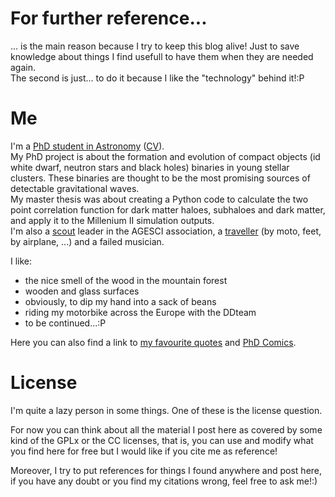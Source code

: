 <!-- 
.. link: 
.. description: 
.. tags: personal
.. date: 2013/08/14 16:59:33
.. title: About
.. slug: about
-->

# For further reference...

... is the main reason because I try to keep this blog alive! Just to save knowledge about things I find usefull to have them when they are needed again.    
The second is just... to do it because I like the "technology" behind it!:P


# Me

I'm a [PhD student in Astronomy](http://www.dfa.unipd.it/index.php?id=1051) ([CV](curriculum-vitae.html)).    
My PhD project is about the formation and evolution of compact objects 
(id white dwarf, neutron stars and black holes) binaries in young stellar clusters. 
These binaries are thought to be the most promising sources of detectable gravitational waves.    
My master thesis was about creating a Python code to calculate the two point correlation 
function for dark matter haloes, subhaloes and dark matter, and apply it to the Millenium II simulation outputs.    
I'm also a [scout](scout.html) leader in the AGESCI association, a [traveller](travels.html)
(by moto, feet, by airplane, ...) and a failed musician.

I like:

* the nice smell of the wood in the mountain forest
* wooden and glass surfaces
* obviously, to dip my hand into a sack of beans
* riding my motorbike across the Europe with the DDteam
* to be continued...:P

Here you can also find a link to [my favourite quotes](my-favourite-quotes.html) and [PhD Comics](my-favourite-phd-comics.html).

<!--<details>
<summary>-->
# License
<!--</summary>-->
I'm quite a lazy person in some things. One of these is the license question.

For now you can think about all the material I post here as covered by some kind 
of the GPLx or the CC licenses, that is, you can use and modify what you find here 
for free but I would like if you cite me as reference!

Moreover, I try to put references for things I found anywhere and post here, 
if you have any doubt or you find my citations wrong, feel free to ask me!:)
<!--</details>-->